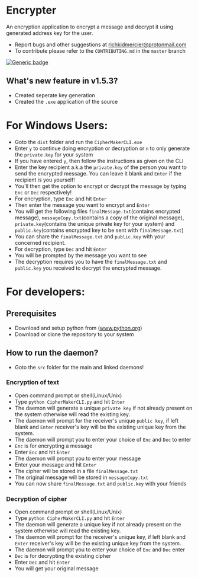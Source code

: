 # Encrypter
An encryption application to encrypt a message and decrypt it using generated address key for the user.

* Report bugs and other suggestions at richkidmercier@protonmail.com
* To contribute please refer to the `CONTRIBUTING.md` in the `master` branch

[![Generic badge](https://img.shields.io/badge/Release-v1.5.2-<COLOR>.svg)](https://shields.io/)

## What's new feature in v1.5.3?
* Created seperate key generation
* Created the `.exe` application of the source

# For Windows Users:
* Goto the `dist` folder and run the `CipherMakerCLI.exe`
* Enter `y` to continue doing encryption or decryption or `n` to only generate the `private.key` for your system
* If you have entered `y`, then follow the instructions as given on the CLI
* Enter the key recipient a.k.a the `private.key` of the person you want to send the encrypted message. You can leave it blank and `Enter` if the recipient is you yourself!
* You'll then get the option to encrypt or decrypt the message by typing `Enc` or `Dec` respectively!
* For encryption, type `Enc` and hit `Enter`
* Then enter the message you want to encrypt and `Enter`
* You will get the following files `finalMessage.txt`(contains encrypted message), `messageCopy.txt`(contains a copy of the original message), `private.key`(contains the unique private key for your system) and `public.key`(contains encrypted key to be sent with `finalMessage.txt`)
* You can share the `finalMessage.txt` and `public.key` with your concerned recipient.
* For decryption, type `Dec` and hit `Enter`
* You will be prompted by the message you want to see
* The decryption requires you to have the `finalMessage.txt` and `public.key` you received to decrypt the encrypted message.

# For developers:
## Prerequisites
* Download and setup python from (www.python.org)
* Download or clone the repository to your system

## How to run the daemon?
* Goto the `src` folder for the main and linked daemons!
### Encryption of text
* Open command prompt or shell(Linux/Unix)
* Type `python CipherMakerCLI.py` and hit `Enter`
* The daemon will generate a unique `private key` if not already present on the system otherwise will read the existing key.
* The daemon will prompt for the receiver's unique `public key`, if left blank and `Enter` receiver's key will be the existing unique key from the system.
* The daemon will prompt you to enter your choice of `Enc` and `Dec` to enter
* `Enc` is for encrypting a message
* Enter `Enc` and hit `Enter`
* The daemon will prompt you to enter your message
* Enter your message and hit `Enter`
* The cipher will be stored in a file `finalMessage.txt`
* The original message will be stored in `messageCopy.txt`
* You can now share `finalMessage.txt` and `public.key` with your friends

### Decryption of cipher
* Open command prompt or shell(Linux/Unix)
* Type `python CipherMakerCLI.py` and hit `Enter`
* The daemon will generate a unique key if not already present on the system otherwise will read the existing key.
* The daemon will prompt for the receiver's unique key, if left blank and `Enter` receiver's key will be the existing unique key from the system.
* The daemon will prompt you to enter your choice of `Enc` and `Dec` enter
* `Dec` is for decrypting the existing cipher
* Enter `Dec` and hit `Enter`
* You will get your original message 